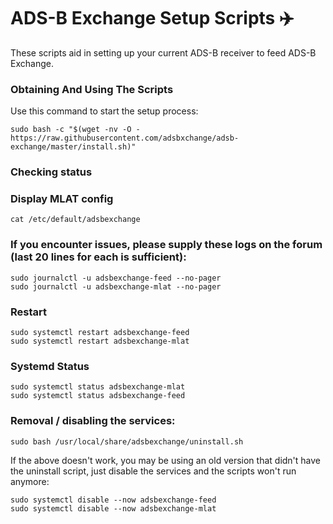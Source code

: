 # ADS-B Exchange Setup Scripts :airplane:

These scripts aid in setting up your current ADS-B receiver to feed ADS-B Exchange.

### Obtaining And Using The Scripts

Use this command to start the setup process:

```
sudo bash -c "$(wget -nv -O - https://raw.githubusercontent.com/adsbxchange/adsb-exchange/master/install.sh)"
```

### Checking status

### Display MLAT config
```
cat /etc/default/adsbexchange
```

### If you encounter issues, please supply these logs on the forum (last 20 lines for each is sufficient):

```
sudo journalctl -u adsbexchange-feed --no-pager
sudo journalctl -u adsbexchange-mlat --no-pager
```

### Restart

```
sudo systemctl restart adsbexchange-feed
sudo systemctl restart adsbexchange-mlat
```


### Systemd Status

```
sudo systemctl status adsbexchange-mlat
sudo systemctl status adsbexchange-feed
```


### Removal / disabling the services:

```
sudo bash /usr/local/share/adsbexchange/uninstall.sh
```

If the above doesn't work, you may be using an old version that didn't have the uninstall script, just disable the services and the scripts won't run anymore:

```
sudo systemctl disable --now adsbexchange-feed
sudo systemctl disable --now adsbexchange-mlat
```
